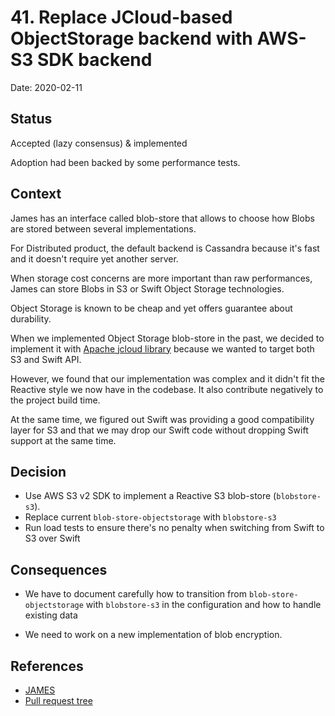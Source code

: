 # 41. Replace JCloud-based ObjectStorage backend with AWS-S3 SDK backend 

Date: 2020-02-11

## Status

Accepted (lazy consensus) & implemented

Adoption had been backed by some performance tests.

## Context

James has an interface called blob-store that allows to choose how Blobs are stored between several implementations.

For Distributed product, the default backend is Cassandra because it's fast and it doesn't require yet another
server. 

When storage cost concerns are more important than raw performances, James can store Blobs in S3 or Swift 
Object Storage technologies.

Object Storage is known to be cheap and yet offers guarantee about durability.

When we implemented Object Storage blob-store in the past, we decided to implement it with 
[Apache jcloud library](https://jclouds.apache.org/) because we wanted to target both S3 and Swift API.

However, we found that our implementation was complex and it didn't fit the Reactive style we now have in the codebase.
It also contribute negatively to the project build time.

At the same time, we figured out Swift was providing a good compatibility layer for S3 and that we may drop
our Swift code without dropping Swift support at the same time. 

## Decision

* Use AWS S3 v2 SDK to implement a Reactive S3 blob-store (`blobstore-s3`).
* Replace current `blob-store-objectstorage` with `blobstore-s3` 
* Run load tests to ensure there's no penalty when switching from Swift to S3 over Swift

## Consequences

* We have to document carefully how to transition from `blob-store-objectstorage` with `blobstore-s3`  in the
configuration and how to handle existing data

* We need to work on a new implementation of blob encryption.

## References

* [JAMES](https://issues.apache.org/jira/browse/JAMES-3028)
* [Pull request tree](https://github.com/linagora/james-project/pull/3773)
